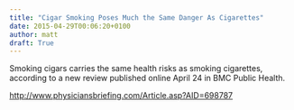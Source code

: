 ```yaml
---
title: "Cigar Smoking Poses Much the Same Danger As Cigarettes"
date: 2015-04-29T00:06:20+0100
author: matt
draft: True
---
```

Smoking cigars carries the same health risks as smoking cigarettes, according to a new review published online April 24 in BMC Public Health.

http://www.physiciansbriefing.com/Article.asp?AID=698787
